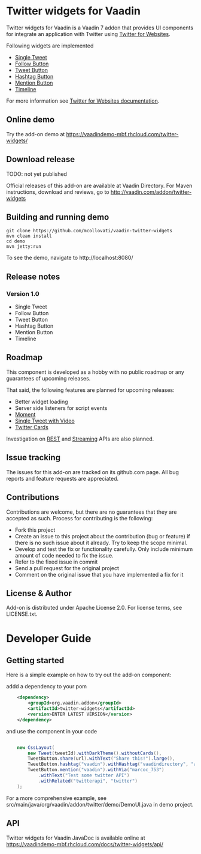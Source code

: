 # Twitter widgets for Vaadin

Twitter widgets for Vaadin is a Vaadin 7 addon that provides UI components 
for integrate an application with Twitter using [Twitter for Websites](https://dev.twitter.com/web/overview).
 
Following widgets are implemented

* [Single Tweet](https://dev.twitter.com/web/embedded-tweets)
* [Follow Button](https://dev.twitter.com/web/follow-button)
* [Tweet Button](https://dev.twitter.com/web/tweet-button)
* [Hashtag Button](https://dev.twitter.com/web/tweet-button/hashtag-button)
* [Mention Button](https://dev.twitter.com/web/tweet-button/mention-button)
* [Timeline](https://dev.twitter.com/web/embedded-timelines)

For more information see [Twitter for Websites documentation](https://dev.twitter.com/web/overview).

## Online demo

Try the add-on demo at https://vaadindemo-mbf.rhcloud.com/twitter-widgets/

## Download release

TODO: not yet published

Official releases of this add-on are available at Vaadin Directory. For Maven instructions, download and reviews, 
go to http://vaadin.com/addon/twitter-widgets

## Building and running demo

```
git clone https://github.com/mcollovati/vaadin-twitter-widgets                                                   
mvn clean install
cd demo
mvn jetty:run
```

To see the demo, navigate to http://localhost:8080/

 
## Release notes

### Version 1.0

- Single Tweet
- Follow Button
- Tweet Button
- Hashtag Button
- Mention Button
- Timeline

## Roadmap

This component is developed as a hobby with no public roadmap or any guarantees of upcoming releases. 

That said, the following features are planned for upcoming releases:

- Better widget loading
- Server side listeners for script events
- [Moment](https://dev.twitter.com/web/embedded-moments)
- [Single Tweet with Video](https://dev.twitter.com/web/embedded-video)
- [Twitter Cards](https://dev.twitter.com/cards/overview)

Investigation on [REST](https://dev.twitter.com/rest/public) 
and [Streaming](https://dev.twitter.com/streaming/overview) APIs are also planned. 

## Issue tracking

The issues for this add-on are tracked on its github.com page. All bug reports and feature requests are appreciated. 

## Contributions

Contributions are welcome, but there are no guarantees that they are accepted as such. Process for contributing is the following:
- Fork this project
- Create an issue to this project about the contribution (bug or feature) if there is no such issue about it already. Try to keep the scope minimal.
- Develop and test the fix or functionality carefully. Only include minimum amount of code needed to fix the issue.
- Refer to the fixed issue in commit
- Send a pull request for the original project
- Comment on the original issue that you have implemented a fix for it

## License & Author

Add-on is distributed under Apache License 2.0. For license terms, see LICENSE.txt.


# Developer Guide

## Getting started

Here is a simple example on how to try out the add-on component:

addd a dependency to your pom

```xml   
    <dependency>
        <groupId>org.vaadin.addon</groupId>
        <artifactId>twitter-widgets</artifactId>
        <version>ENTER LATEST VERSION</version>
    </dependency>
```

and use the component in your code

```java

    new CssLayout(
        new Tweet(tweetId).withDarkTheme().withoutCards(),
        TweetButton.share(url).withText("Share this!").large(),
        TweetButton.hashtag("vaadin").withHashtag("vaadindirectory", "add-on"),
        TweetButton.mention("vaadin").withVia("marcoc_753")
            .withText("Test some twitter API")
            .withRelated("twitterapi", "twitter")                    
    );

```

For a more comprehensive example, see src/main/java/org/vaadin/addon/twitter/demo/DemoUI.java in demo project.

## API

Twitter widgets for Vaadin JavaDoc is available online at https://vaadindemo-mbf.rhcloud.com/docs/twitter-widgets/api/